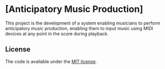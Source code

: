 # [Anticipatory Music Production]

This project is the development of a system enabling musicians
to perform anticipatory music production, enabling them to input
music using MIDI devices at any point in the score during playback.

## License

The code is available under the [MIT license](LICENSE.txt).
